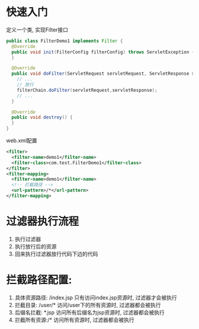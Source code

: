 # 快速入门
定义一个类, 实现Filter接口
```java
public class FilterDemo1 implements Filter {
  @Override
  public void init(FilterConfig filterConfig) throws ServletException {
  }

  @Override
  public void doFilter(ServletRequest servletRequest, ServletResponse servletResponse, FilterChain filterChain) throws IOException, ServletException {
    // ...
    // 放行
    filterChain.doFilter(servletRequest,servletResponse);
    // ...
  }

  @Override
  public void destroy() {
  }
}
```
web.xml配置
```xml
<filter>
  <filter-name>demo1</filter-name>
  <filter-class>com.test.FilterDemo1</filter-class>
</filter>
<filter-mapping>
  <filter-name>demo1</filter-name>
  <!-- 拦截路径 -->
  <url-pattern>/*</url-pattern>
</filter-mapping>
```

# 过滤器执行流程
1. 执行过滤器
2. 执行放行后的资源
3. 回来执行过滤器放行代码下边的代码

# 拦截路径配置:
1. 具体资源路径: /index.jsp   只有访问index.jsp资源时, 过滤器才会被执行
2. 拦截目录: /user/*	访问/user下的所有资源时, 过滤器都会被执行
3. 后缀名拦截: *.jsp		访问所有后缀名为jsp资源时, 过滤器都会被执行
4. 拦截所有资源:/*		访问所有资源时, 过滤器都会被执行
